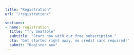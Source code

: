 ```yaml
---
title: "Registration"
url: "/registration/"

sections:
- name: registration
  title: "Try SeaTable"
  subtitle: "Start now with our free subscription."
  cta: "Get started right away, no credit card required!"
  submit: "Register now"
---
```


